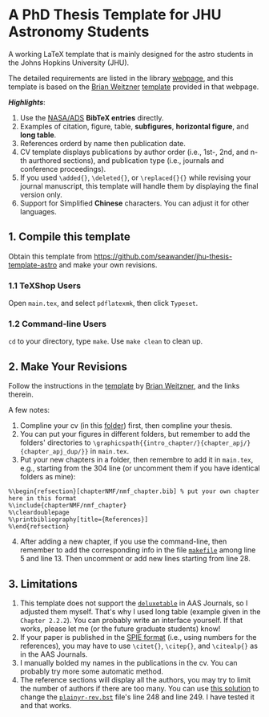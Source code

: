 # A PhD Thesis Template for JHU Astronomy Students 
A working LaTeX template that is mainly designed for the astro students in the Johns Hopkins University (JHU).

The detailed requirements are listed in the library [webpage](https://www.library.jhu.edu/library-services/electronic-theses-dissertations/formatting-guidelines-checklist/), and this template is based on the [Brian Weitzner](https://github.com/weitzner) [template](https://github.com/weitzner/jhu-thesis-template) provided in that webpage.

***Highlights***:
1. Use the [NASA/ADS](https://ui.adsabs.harvard.edu) **BibTeX entries** directly.
2. Examples of citation, figure, table, **subfigures**, **horizontal figure**, and **long table**.
3. References orderd by name then publication date.
4. CV template displays publications by author order (i.e., 1st-, 2nd, and n-th aurthored sections), and publication type (i.e., journals and conference proceedings).
5. If you used ```\added{}```, ```\deleted{}```, or ```\replaced{}{}``` while revising your journal manuscript, this template will handle them by displaying the final version only. 
6. Support for Simplified **Chinese** characters. You can adjust it for other languages.

## 1. Compile this template
Obtain this template from https://github.com/seawander/jhu-thesis-template-astro and make your own revisions.

### 1.1 TeXShop Users
Open ```main.tex```, and select ```pdflatexmk```, then click ```Typeset```.

### 1.2 Command-line Users
```cd``` to your directory, type ```make```. Use ```make clean``` to clean up.

## 2. Make Your Revisions
Follow the instructions in the [template](https://github.com/weitzner/jhu-thesis-template) by [Brian Weitzner](https://github.com/weitzner), and the links therein.

A few notes:
1. Compline your cv (in this [folder](https://github.com/seawander/jhu-thesis-template-astro/tree/master/moderncv)) first, then compline your thesis.
2. You can put your figures in different folders, but remember to add the folders' directories to ```\graphicspath{{intro_chapter/}{chapter_apj/}{chapter_apj_dup/}}``` in ```main.tex```.
3. Put your new chapters in a folder, then remembre to add it in ```main.tex```, e.g., starting from the 304 line (or uncomment them if you have identical folders as mine): 
```
%\begin{refsection}[chapterNMF/nmf_chapter.bib] % put your own chapter here in this format
%\include{chapterNMF/nmf_chapter}
%\cleardoublepage
%\printbibliography[title={References}]
%\end{refsection}
```
4. After adding a new chapter, if you use the command-line, then remember to add the corresponding info in the file [```makefile```](https://github.com/seawander/jhu-thesis-template-astro/blob/master/makefile) among line 5 and line 13. Then uncomment or add new lines starting from line 28.

## 3. Limitations
1. This template does not support the [```deluxetable```](https://journals.aas.org/aastexguide/#deluxetable) in AAS Journals, so I adjusted them myself. That's why I used long table (example given in the ```Chapter 2.2.2```). You can probably write an interface yourself. If that works, please let me (or the future graduate students) know!
2. If your paper is published in the [SPIE format](https://www.overleaf.com/latex/templates/spie-proceedings-style-template-and-guidelines-for-authors/qpkhfttzvnhz) (i.e., using numbers for the references), you may have to use ```\citet{}```, ```\citep{}```, and ```\citealp{}``` as in the AAS Journals.
3. I manually bolded my names in the publications in the cv. You can probably try more some automatic method.
4. The reference sections will display all the authors, you may try to limit the number of authors if there are too many. You can use [this solution](https://tex.stackexchange.com/a/26582) to change the [```plainyr-rev.bst```](https://github.com/seawander/jhu-thesis-template-astro/blob/master/moderncv/plainyr-rev.bst) file's line 248 and line 249. I have tested it and that works.
